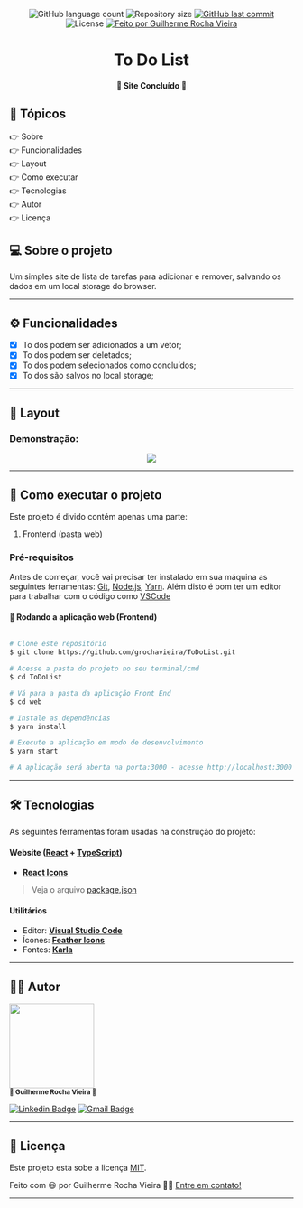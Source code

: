 <p align="center">
  <img alt="GitHub language count" src="https://img.shields.io/github/languages/count/grochavieira/ToDoList?color=%2304D361&style=for-the-badge">

  <img alt="Repository size" src="https://img.shields.io/github/repo-size/grochavieira/ToDoList?style=for-the-badge">
  
  <a href="https://github.com/grochavieira/ToDoList/commits/master">
    <img alt="GitHub last commit" src="https://img.shields.io/github/last-commit/grochavieira/ToDoList?style=for-the-badge">
  </a>
    
   <img alt="License" src="https://img.shields.io/badge/license-MIT-brightgreen?style=for-the-badge">

  <a href="https://github.com/grochavieira">
    <img alt="Feito por Guilherme Rocha Vieira" src="https://img.shields.io/badge/feito%20por-grochavieira-%237519C1?style=for-the-badge&logo=github">
  </a>
  
 
</p>
<h1 align="center">
    To Do List
</h1>

<h4 align="center"> 
	🚧  Site Concluído 🚧
</h4>

## 🏁 Tópicos

<p>
 👉<a href="#-sobre-o-projeto" style="text-decoration: none; "> Sobre</a> <br/>
👉<a href="#-funcionalidades" style="text-decoration: none; "> Funcionalidades</a> <br/>
👉<a href="#-layout" style="text-decoration: none"> Layout</a> <br/>
👉<a href="#-como-executar-o-projeto" style="text-decoration: none"> Como executar</a> <br/>
👉<a href="#-tecnologias" style="text-decoration: none"> Tecnologias</a> <br/>
👉<a href="#-autor" style="text-decoration: none"> Autor</a> <br/>
👉<a href="#user-content--licença" style="text-decoration: none"> Licença</a>

</p>

## 💻 Sobre o projeto

Um simples site de lista de tarefas para adicionar e remover, salvando os dados em um local storage do browser.

---

<a name="-funcionalidades"></a>

## ⚙️ Funcionalidades

- [x] To dos podem ser adicionados a um vetor;
- [x] To dos podem ser deletados;
- [x] To dos podem selecionados como concluídos;
- [x] To dos são salvos no local storage;

---

## 🎨 Layout

### Demonstração:

<p align="center">
    <img src="assets/create_post.gif">
</p>

---

## 🚀 Como executar o projeto

Este projeto é divido contém apenas uma parte:

1. Frontend (pasta web)

### Pré-requisitos

Antes de começar, você vai precisar ter instalado em sua máquina as seguintes ferramentas:
[Git](https://git-scm.com), [Node.js](https://nodejs.org/en/), [Yarn](https://classic.yarnpkg.com/en/docs/install).
Além disto é bom ter um editor para trabalhar com o código como [VSCode](https://code.visualstudio.com/)

#### 🧭 Rodando a aplicação web (Frontend)

```bash

# Clone este repositório
$ git clone https://github.com/grochavieira/ToDoList.git

# Acesse a pasta do projeto no seu terminal/cmd
$ cd ToDoList

# Vá para a pasta da aplicação Front End
$ cd web

# Instale as dependências
$ yarn install

# Execute a aplicação em modo de desenvolvimento
$ yarn start

# A aplicação será aberta na porta:3000 - acesse http://localhost:3000

```

---

## 🛠 Tecnologias

As seguintes ferramentas foram usadas na construção do projeto:

#### **Website** ([React](https://reactjs.org/) + [TypeScript](https://www.typescriptlang.org/))

- **[React Icons](https://react-icons.github.io/react-icons/)**

> Veja o arquivo [package.json](https://github.com/grochavieira/ToDoList/blob/master/web/package.json)

#### **Utilitários**

- Editor: **[Visual Studio Code](https://code.visualstudio.com/)**
- Ícones: **[Feather Icons](https://feathericons.com/)**
- Fontes: **[Karla](https://fonts.google.com/specimen/Karla)**

---

<a name="-autor"></a>

## 🦸‍♂️ **Autor**

<p>
<kbd>
 <img src="https://avatars1.githubusercontent.com/u/48029638?s=460&u=f8d11a7aa9ce76a782ef140a075c5c81be878f00&v=4" width="150px;" alt=""/>
 </kbd>
 <br />
 <sub><strong>🌟 Guilherme Rocha Vieira 🌟</strong></sub>
</p>

[![Linkedin Badge](https://img.shields.io/badge/-Guilherme-blue?style=for-the-badge&logo=Linkedin&logoColor=white&link=https://www.linkedin.com/in/grochavieira/)](https://www.linkedin.com/in/grochavieira/)
[![Gmail Badge](https://img.shields.io/badge/-guirocha.hopeisaba@gmail.com-c14438?style=for-the-badge&logo=Gmail&logoColor=white&link=mailto:guirocha.hopeisaba@gmail.com)](mailto:guirocha.hopeisaba@gmail.com)

---

## 📝 Licença

Este projeto esta sobe a licença [MIT](./LICENSE).

Feito com :satisfied: por Guilherme Rocha Vieira 👋🏽 [Entre em contato!](https://www.linkedin.com/in/grochavieira/)

---
